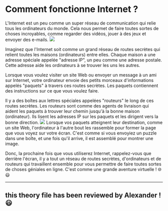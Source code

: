 # Comment fonctionne Internet ?

L'Internet est un peu comme un super réseau de communication qui relie tous les ordinateurs du monde. Cela nous permet de faire toutes sortes de choses incroyables, comme regarder des vidéos, jouer à des jeux et envoyer des e-mails.
![](https://media.rhizome.org/blog/9583/Contra-Internet-Bottom.gif)

Imaginez que l'Internet soit comme un grand réseau de routes secrètes qui relient toutes les maisons (ordinateurs) entre elles. Chaque maison a une adresse spéciale appelée "adresse IP", un peu comme une adresse postale. Cette adresse aide les ordinateurs à se trouver les uns les autres.

Lorsque vous voulez visiter un site Web ou envoyer un message à un ami sur Internet, votre ordinateur envoie des petits morceaux d'informations appelés "paquets" à travers ces routes secrètes. Les paquets contiennent des instructions sur ce que vous voulez faire.

Il y a des boîtes aux lettres spéciales appelées "routeurs" le long de ces routes secrètes. Les routeurs sont comme des agents de livraison qui aident les paquets à trouver leur chemin jusqu'à la bonne maison (ordinateur). Ils lisent les adresses IP sur les paquets et les dirigent vers la bonne direction.
![](https://media4.giphy.com/media/c5wbvuaVVLWzC/giphy.gif)
Lorsque vos paquets atteignent leur destination, comme un site Web, l'ordinateur à l'autre bout les rassemble pour former la page que vous voyez sur votre écran. C'est comme si vous envoyiez un puzzle dans une boîte, et une fois qu'il arrive, il est assemblé pour montrer une image.

Donc, la prochaine fois que vous utiliserez Internet, rappelez-vous que derrière l'écran, il y a tout un réseau de routes secrètes, d'ordinateurs et de routeurs qui travaillent ensemble pour vous permettre de faire toutes sortes de choses géniales en ligne. C'est comme une grande aventure virtuelle ! 🌐😃

----
## this theory file has been reviewed by Alexander ! 😃